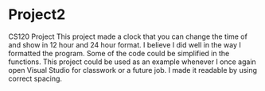 # Project2
CS120 Project
This project made a clock that you can change the time of and show in 12 hour and 24 hour format. I believe I did well in the way I formatted the program. Some of the code could be simplified in the functions. This project could be used as an example whenever I once again open Visual Studio for classwork or a future job. I made it readable by using correct spacing.
